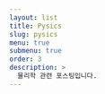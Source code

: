 ```yaml
---
layout: list
title: Pysics
slug: pysics
menu: true
submenu: true
order: 3
description: >
  물리학 관련 포스팅입니다. 
---
```

